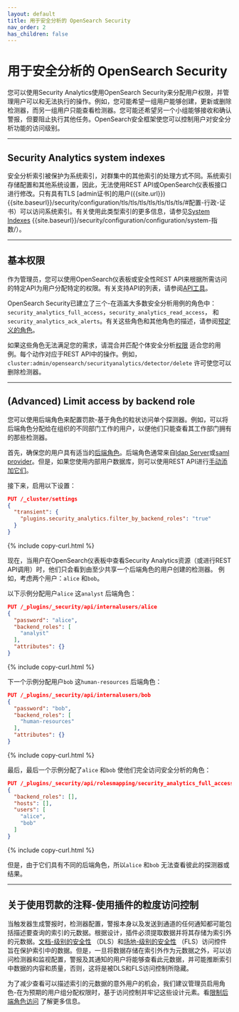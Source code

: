```yaml
---
layout: default
title: 用于安全分析的 OpenSearch Security
nav_order: 2
has_children: false
---
```


# 用于安全分析的 OpenSearch Security

您可以使用Security Analytics使用OpenSearch Security来分配用户权限，并管理用户可以和无法执行的操作。例如，您可能希望一组用户能够创建，更新或删除检测器，而另一组用户只能查看检测器。您可能还希望另一个小组能够接收和确认警报，但要阻止执行其他任务。OpenSearch安全框架使您可以控制用户对安全分析功能的访问级别。

---
## Security Analytics system indexes

安全分析索引被保护为系统索引，对群集中的其他索引的处理方式不同。系统索引存储配置和其他系统设置，因此，无法使用REST API或OpenSearch仪表板接口进行修改。只有具有TLS [admin证书]的用户({{site.url}}) {{site.baseurl}}/security/configuration/tls/tls/tls/tls/tls/tls/tls/#配置-行政-证书）可以访问系统索引。有关使用此类型索引的更多信息，请参见[System Indexes]({{site.url}}) {{site.baseurl}}/security/configuration/configuration/system-指数/）。

---
## 基本权限

作为管理员，您可以使用OpenSearch仪表板或安全性REST API来根据所需访问的特定API为用户分配特定的权限。有关支持API的列表，请参阅[API工具]({{site.url}}{{site.baseurl}}/security-analytics/api-tools/index/)。

OpenSearch Security已建立了三个-在涵盖大多数安全分析用例的角色中：`security_analytics_full_access`，`security_analytics_read_access`， 和`security_analytics_ack_alerts`。有关这些角色和其他角色的描述，请参阅[预定义的角色]({{site.url}}{{site.baseurl}}/security/access-control/users-roles#predefined-roles)。

如果这些角色无法满足您的需求，请混合并匹配个体安全分析[权限]({{site.url}}{{site.baseurl}}/security/access-control/permissions/#security-analytics-permissions) 适合您的用例。每个动作对应于REST API中的操作。例如，`cluster:admin/opensearch/securityanalytics/detector/delete` 许可使您可以删除检测器。

---
## (Advanced) Limit access by backend role

您可以使用后端角色来配置罚款-基于角色的粒状访问单个探测器。例如，可以将后端角色分配给在组织的不同部门工作的用户，以便他们只能查看其工作部门拥有的那些检测器。

首先，确保您的用户具有适当的[后端角色]({{site.url}}{{site.baseurl}}/security/access-control/index/)。后端角色通常来自[ldap Server]({{site.url}}{{site.baseurl}}/security/configuration/ldap/)或[saml provider]({{site.url}}{{site.baseurl}}/security/configuration/saml/)。但是，如果您使用内部用户数据库，则可以使用REST API进行[手动添加它们]({{site.url}}{{site.baseurl}}/security/access-control/api#create-user)。

接下来，启用以下设置：

```json
PUT /_cluster/settings
{
  "transient": {
    "plugins.security_analytics.filter_by_backend_roles": "true"
  }
}
```
{% include copy-curl.html %}

现在，当用户在OpenSearch仪表板中查看Security Analytics资源（或进行REST API调用）时，他们只会看到由至少共享一个后端角色的用户创建的检测器。
例如，考虑两个用户：`alice` 和`bob`。

以下示例分配用户`alice` 这`analyst` 后端角色：

```json
PUT /_plugins/_security/api/internalusers/alice
{
  "password": "alice",
  "backend_roles": [
    "analyst"
  ],
  "attributes": {}
}
```
{% include copy-curl.html %}

下一个示例分配用户`bob` 这`human-resources` 后端角色：

```json
PUT /_plugins/_security/api/internalusers/bob
{
  "password": "bob",
  "backend_roles": [
    "human-resources"
  ],
  "attributes": {}
}
```
{% include copy-curl.html %}

最后，最后一个示例分配了`alice` 和`bob` 使他们完全访问安全分析的角色：

```json
PUT /_plugins/_security/api/rolesmapping/security_analytics_full_access
{
  "backend_roles": [],
  "hosts": [],
  "users": [
    "alice",
    "bob"
  ]
}
```
{% include copy-curl.html %}

但是，由于它们具有不同的后端角色，所以`alice` 和`bob` 无法查看彼此的探测器或结果。

---
## 关于使用罚款的注释-使用插件的粒度访问控制

当触发器生成警报时，检测器配置，警报本身以及发送到通道的任何通知都可能包括描述要查询的索引的元数据。根据设计，插件必须提取数据并将其存储为索引外的元数据。[文档-级别的安全性]({{site.url}}{{site.baseurl}}/security/access-control/document-level-security) （DLS）和[场地-级别的安全性]({{site.url}}{{site.baseurl}}/security/access-control/field-level-security) （FLS）访问控件旨在保护索引中的数据。但是，一旦将数据存储在索引外作为元数据之外，可以访问检测器和监视配置，警报及其通知的用户将能够查看此元数据，并可能推断索引中数据的内容和质量，否则，这将是被DLS和FLS访问控制所隐藏。

为了减少查看可以描述索引的元数据的意外用户的机会，我们建议管理员启用角色-在为预期的用户组分配权限时，基于访问控制并牢记这些设计元素。看[限制后端角色访问](#advanced-limit-access-by-backend-role) 了解更多信息。

